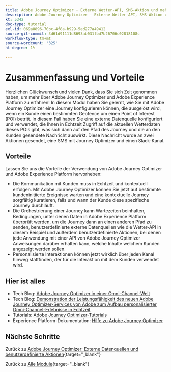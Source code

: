 ```yaml
---
title: Adobe Journey Optimizer - Externe Wetter-API, SMS-Aktion und mehr - Zusammenfassung
description: Adobe Journey Optimizer - Externe Wetter-API, SMS-Aktion und mehr - Zusammenfassung
kt: 5342
doc-type: tutorial
exl-id: 069a8896-70bc-4f8a-b929-5ed277a49412
source-git-commit: 3d61d91111d8693ab031fbd7b26706c02818108c
workflow-type: tm+mt
source-wordcount: '325'
ht-degree: 1%

---
```


# Zusammenfassung und Vorteile

Herzlichen Glückwunsch und vielen Dank, dass Sie sich Zeit genommen haben, um mehr über Adobe Journey Optimizer und Adobe Experience Platform zu erfahren!
In diesem Modul haben Sie gelernt, wie Sie mit Adobe Journey Optimizer eine Journey konfigurieren können, die ausgelöst wird, wenn ein Kunde einen bestimmten Geofence um einen Point of Interest (POI) betritt. In diesem Fall haben Sie eine externe Datenquelle konfiguriert und verwendet, die Ihnen in Echtzeit Zugriff auf die aktuellen Wetterdaten dieses POIs gibt, was sich dann auf den Pfad des Journey und die an den Kunden gesendete Nachricht auswirkt. Diese Nachricht wurde an zwei Aktionen gesendet, eine SMS mit Journey Optimizer und einen Slack-Kanal.

## Vorteile

Lassen Sie uns die Vorteile der Verwendung von Adobe Journey Optimizer und Adobe Experience Platform hervorheben:

- Die Kommunikation mit Kunden muss in Echtzeit und kontextuell erfolgen. Mit Adobe Journey Optimizer können Sie jetzt auf bestimmte kundeninitiierte Ereignisse warten und eine kontextuelle Journey sorgfältig kuratieren, falls und wann der Kunde diese spezifische Journey durchläuft.
- Die Orchestrierung einer Journey kann Wartezeiten beinhalten, Bedingungen, unter denen Daten in Adobe Experience Platform überprüft werden, um die Journey dann an einen anderen Pfad zu senden, benutzerdefinierte externe Datenquellen wie die Wetter-API in diesem Beispiel und außerdem benutzerdefinierte Aktionen, bei denen jede Anwendung mit einer API von Adobe Journey Optimizer Anweisungen darüber erhalten kann, welche Inhalte welchem Kunden angezeigt werden sollen.
- Personalisierte Interaktionen können jetzt wirklich über jeden Kanal hinweg stattfinden, der für die Interaktion mit dem Kunden verwendet wird.

## Hier ist alles

- Tech Blog: [Adobe Journey Optimizer in einer Omni-Channel-Welt](https://medium.com/adobetech/journey-orchestration-in-an-omnichannel-world-3a2d32d556d9)
- Tech Blog: [Demonstration der Leistungsfähigkeit des neuen Adobe Journey Optimizer-Services von Adobe zum Aufbau personalisierter Omni-Channel-Erlebnisse in Echtzeit](https://medium.com/adobetech/demonstrating-the-power-of-adobes-new-journey-orchestration-service-to-build-personalized-aa60d88cd34)
- Tutorials: [Adobe Journey Optimizer-Tutorials](https://experienceleague.adobe.com/docs/journey-orchestration-learn/tutorials/understanding-journey-orchestration.html?lang=de)
- Experience Platform-Dokumentation: [Hilfe zu Adobe Journey Optimizer](https://experienceleague.adobe.com/docs/journeys/using/journey-orchestration-home.html?lang=de)

## Nächste Schritte

Zurück zu [Adobe Journey Optimizer: Externe Datenquellen und benutzerdefinierte Aktionen](journey-orchestration-external-weather-api-sms.md){target="_blank"}

Zurück zu [Alle Module](./../../../../overview.md){target="_blank"}
